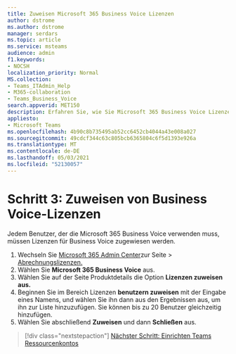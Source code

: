 ```yaml
---
title: Zuweisen Microsoft 365 Business Voice Lizenzen
author: dstrome
ms.author: dstrome
manager: serdars
ms.topic: article
ms.service: msteams
audience: admin
f1.keywords:
- NOCSH
localization_priority: Normal
MS.collection:
- Teams_ITAdmin_Help
- M365-collaboration
- Teams_Business_Voice
search.appverid: MET150
description: Erfahren Sie, wie Sie Microsoft 365 Business Voice Lizenzen ihren Benutzern zuweisen
appliesto:
- Microsoft Teams
ms.openlocfilehash: 4b90c8b735495ab52cc6452cb4044a43e008a027
ms.sourcegitcommit: 49cdcf344c63c805bcb6365804c6f5d1393e926a
ms.translationtype: MT
ms.contentlocale: de-DE
ms.lasthandoff: 05/03/2021
ms.locfileid: "52130057"
---
```

# <a name="step-3-assign-business-voice-licenses"></a>Schritt 3: Zuweisen von Business Voice-Lizenzen

Jedem Benutzer, der die Microsoft 365 Business Voice verwenden muss, müssen Lizenzen für Business Voice zugewiesen werden.

1. Wechseln Sie [Microsoft 365 Admin Center](https://admin.microsoft.com)zur Seite   >  <a href="https://go.microsoft.com/fwlink/p/?linkid=842264" target="_blank">Abrechnungslizenzen.</a>
2. Wählen Sie **Microsoft 365 Business Voice** aus.
3. Wählen Sie auf der Seite Produktdetails die Option **Lizenzen zuweisen aus.**
4. Beginnen Sie im Bereich Lizenzen **benutzern zuweisen** mit der Eingabe eines Namens, und wählen Sie ihn dann aus den Ergebnissen aus, um ihn zur Liste hinzuzufügen. Sie können bis zu 20 Benutzer gleichzeitig hinzufügen.
5. Wählen Sie abschließend **Zuweisen** und dann **Schließen** aus.

> [!div class="nextstepaction"]
> [Nächster Schritt: Einrichten Teams Ressourcenkontos](set-up-resource-account.md)
